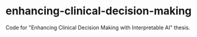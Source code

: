 # enhancing-clinical-decision-making
Code for "Enhancing Clinical Decision Making with Interpretable AI" thesis.
